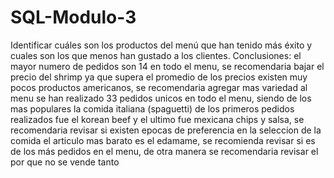 # SQL-Modulo-3
Identificar cuáles son los productos del menú que han tenido más éxito y cuales son los que
 menos han gustado a los clientes.
Conclusiones:
el mayor numero de pedidos son 14 en todo el menu, se recomendaria bajar el precio del shrimp ya que supera el promedio de los precios
existen muy pocos productos americanos, se recomendaria agregar mas variedad al menu
se han realizado 33 pedidos unicos en todo el menu, siendo de los mas populares la comida italiana (spaguetti)
de los primeros pedidos realizados fue el korean beef y el ultimo fue mexicana chips y salsa, se recomendaria revisar si existen epocas de preferencia en la seleccion de la comida
el articulo mas barato es el edamame, se recomienda revisar si es de los más pedidos en el menu, de otra manera se recomendaria revisar el por que no se vende tanto
